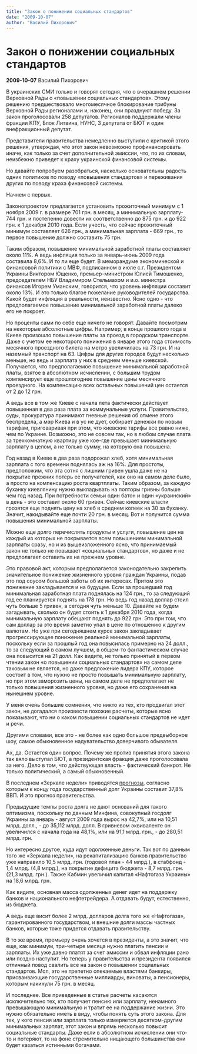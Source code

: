 ```yaml
---
title: "Закон о понижении социальных стандартов"
date: "2009-10-07"
author: "Василий Пихорович"
---
```


# Закон о понижении социальных стандартов

**2009-10-07** Василий Пихорович

В украинских СМИ только и говорят сегодня, что о вчерашнем решении Верховной Рады о «повышении социальных стандартов». Этому решению предшествовало многомесячное блокирование трибуны Верховной Рады регионалами и, наконец, они празднуют победу. За закон проголосовали 258 депутатов. Регионалов поддержали члены фракции КПУ, Блок Литвина, НУНС, 3 депутата от БЮТ и один внефракционный депутат.

Представители правительства немедленно выступили с критикой этого решения, утверждая, что этот закон невозможно профинансировать иначе, как только за счет дополнительной эмиссии, что, по их словам, неизбежно приведет к краху украинской финансовой системы.

Но давайте попробуем разобраться, насколько основательны радость одних политиков по поводу «повышения стандартов» и переживания других по поводу краха финансовой системы.

Начнем с первых.

Законопроектом предлагается установить прожиточный минимум с 1 ноября 2009 г. в размере 701 грн. в месяц, а минимальную зарплату- 744 грн. и постепенно довести их соответственно до 875 грн. и до 922 грн. к 1 декабря 2010 года. Если учесть, что сейчас прожиточный минимум составляет 626 грн., а минимальная зарплата - 669 грн., то первое повышение должно составить 75 грн.

Таким образом, повышение минимальной заработной платы составляет около 11%. А ведь инфляция только за январь-июнь 2009 года составила 8,6%. И то ли еще будет. В меморандуме экономической и финансовой политики с МВФ, подписанном в июле с.г. Президентом Украины Виктором Ющенко, премьер-министром Юлией Тимошенко, председателем НБУ Владимиром Стельмахом и и.о. министра финансов Игорем Уманским, говорится, что уровень инфляции составит около 13%. И это только благое пожелание руководителей государства. Какой будет инфляция в реальности, неизвестно. Ясно одно - что предполагаемое повышение минимальной заработной платы далеко его не покроет.

Но проценты сами по себе еще ничего не говорят. Давайте посмотрим на некоторые абсолютные цифры. Например, в конце прошлого года в Киеве произошло повышение платы за проезд в городском транспорте. Даже с учетом ее некоторого понижения в январе этого года стоимость месячного проездного билета на метро увеличилась на 73 грн. И на наземный транспорт на 63. Цифры для других городов будут несколько меньше, но ведь и зарплата у них в среднем меньше киевской. Получается, что предполагаемое повышение минимальной заработной платы, взятое в абсолютном исчислении, с большим трудом компенсирует еще прошлогоднее повышение цены месячного проездного. На компенсацию всех остальных повышений цен остается от 2 до 12 грн.

А ведь все в том же Киеве с начала лета фактически действует повышенная в два раза плата за коммунальные услуги. Правительство, суды, прокуратура принимают гневные решения об отмене этого беспредела, а мэр Киева и в ус не дует, собирает денежки по новым тарифам, приговаривая при этом, что киевские тарифы все равно ниже, чем по Украине. Возможно, это не совсем так, но в любом случае плата за трехкомнатную квартиру уже кое-где превышает минимальную зарплату в целом, а не только сумму, на которую она повышена.

Год назад в Киеве в два раза подорожал хлеб, хотя минимальная зарплата с того времени поднялась аж на 16%. Для простоты, предположим, что эта сотня с лишним гривен ушла даже не на покрытие прежних потерь ее получателей, как оно на самом деле было, а просто на компенсацию роста квартплаты. Таким образом, за каждую буханку киевлянину нужно выкладывать на полторы гривны больше чем год назад. При потребности семьи один батон и один «украинский» в день - это составит около 60 гривен. Сейчас киевские власти грозятся еще поднять цену на хлеб в среднем копеек на 30 за буханку. Значит, накидывайте еще почти 20 грн. в месяц. Вот и получится сумма повышения минимальной зарплаты.

Можно еще долго перечислять продукты и услуги, повышение цен на каждый из которых не покрывается всем повышением минимальной зарплаты сразу, но и из вышеизложенного ясно, что принимаемый закон не только не повышает «социальных стандартов», но даже и не предполагает оставить их на прежнем уровне.

Это правовой акт, которым предполагается законодательно закрепить значительное понижение жизненного уровня граждан Украины, подав это под соусом большой заботы об их интересах. Притом это понижение закладывается и на будущее. Если за прошедший год минимальная заработная плата поднялась на 124 грн., то за следующий год ее планируется поднять на 178 грн. Но ведь год назад доллар стоил чуть больше 5 гривен, а сегодня чуть меньше 10. Давайте не будем загадывать, сколько он будет стоить к 1 декабря 2010 года, когда минимальную зарплату обещают поднять до 922 грн. Это при том, что сам доллар за это время заметно упал в цене по отношению к другим валютам. Но уже при сегодняшнем курсе закон закладывает прогрессирующее понижение реальной минимальной зарплаты, поскольку если за прошлый год она повысилась примерно на 24 долл., то за следующий в самом лучшем, в общем-то фантастическом случае она повысится на 21 долл. Как видите, не только принятый в первом чтении закон «о повышении социальных стандартов» на самом деле таковым не является, но даже предложение лидера КПУ, которое состоит в том, что нужно не просто повышать минимальную зарплату, но при этом заморозить цены, на самом деле не предполагает не только повышения жизненного уровня, но даже его сохранения на нынешнем уровне.

У меня очень большие сомнения, что никто из тех, кто продвигал этот закон, не догадался произвести похожие расчеты, которые ясно показывают, что ни о каком повышении социальных стандартов не идет и речи.

Другими словами, все это - не более как одно большое предвыборное шоу, самое обыкновенное надувательство доверчивого обывателя.

Ах, да. Остается один вопрос. Почему же против принятия этого закона так вяло выступал БЮТ, а президентская фракция даже проголосовала за него. Дело в том, что действующая власть - фактический банкрот. Не только политический, а самый обыкновенный.

В последнем «Зеркале недели» приводятся [прогнозы](http://www.zn.ua/2000/2020/67309/), согласно которым к концу года государственный долг Украины составит 37,8% ВВП. И это прогноз правительства.

Предыдущие темпы роста долга не дают оснований для такого оптимизма, поскольку по данным Минфина, совокупный госдолг Украины за январь - август 2009 года вырос на 42,7%, или на 10,51 млрд. долл., - до 35,112 млрд. долл. В гривневом эквиваленте он увеличился с начала года на 48,1%, или на 91,1 млрд. грн., - до 280,51 млрд. грн.

Но интересно другое, куда идут одолженные деньги. Так вот по данным того же «Зеркала недели», на рекапитализацию банков правительство уже направило 10,5 млрд. грн. (годовой план - 44 млрд.), в стабфонд - 1,4 млрд. (4,8 млрд.), на покрытие дефицита бюджета - 8,7 млрд. грн. (21,3 млрд. грн.). Также Кабмин увеличил капитал «Нафтогаза Украины» на 18,6 млрд. грн.

Как видите, основная масса одолженных денег идет на поддержку банков и национального нефтетрейдера. А отдавать будут, естественно, из бюджета.

А ведь еще висит более 2 млрд. долларов долга того же «Нафтогаза», гарантированного государством, и внешние долги массы частных банков, которые тоже придется отдавать правительству.

В то же время, премьеру очень хочется в президенты, а это значит, что еще, как минимум, три-четыре месяца нужно платить пенсии и зарплаты. Их уже давно платят за счет эмиссии и обвал инфляции рано или поздно наступит. Но теперь у правительства и президента появился отличный повод свалить все на закон о повышении социальных стандартов. Мол, это не трепетно опекаемые властями банкиры, присваивающие государственные миллиарды, виноваты, а пенсионеры, которым накинули 75 грн. в месяц.

И последнее. Все приведенные в статье расчеты касаются исключительно тех, кто получает пенсию или зарплату, ненамного превышающую минимальную и тратит ее на поддержание жизни. Это нужно обязательно иметь в виду, чтобы понять суть этого закона. Для тех, у кого пенсия или зарплата только измеряется десятком-другим минимальных зарплат, этот закон и впрямь несколько повысит социальные стандарты. Даже если в абсолютном исчислении они что-то и потеряют, то на фоне стремительно нищающего большинства они будет казаться истинными богачами.
